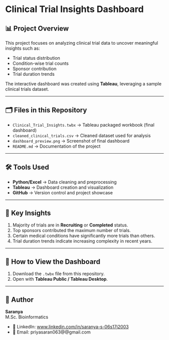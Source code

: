 # Clinical Trial Insights Dashboard

## 📊 Project Overview
This project focuses on analyzing clinical trial data to uncover meaningful insights such as:
- Trial status distribution
- Condition-wise trial counts
- Sponsor contribution
- Trial duration trends

The interactive dashboard was created using **Tableau**, leveraging a sample clinical trials dataset.

---

## 🗂 Files in this Repository
- `Clinical_Trial_Insights.twbx` → Tableau packaged workbook (final dashboard)
- `cleaned_clinical_trials.csv` → Cleaned dataset used for analysis
- `dashboard_preview.png` → Screenshot of final dashboard
- `README.md` → Documentation of the project

---

## 🛠 Tools Used
- **Python/Excel** → Data cleaning and preprocessing  
- **Tableau** → Dashboard creation and visualization  
- **GitHub** → Version control and project showcase  

---

## 🔑 Key Insights
1. Majority of trials are in **Recruiting** or **Completed** status.  
2. Top sponsors contributed the maximum number of trials.  
3. Certain medical conditions have significantly more trials than others.  
4. Trial duration trends indicate increasing complexity in recent years.  

---

## 🚀 How to View the Dashboard
1. Download the `.twbx` file from this repository.  
2. Open with **Tableau Public / Tableau Desktop**.  

---

## 👤 Author
**Saranya**  
M.Sc. Bioinformatics  
- 💼 LinkedIn: www.linkedin.com/in/saranya-s-06s17j2003 
- 📧 Email: priyasaran063@@gmail.com  
